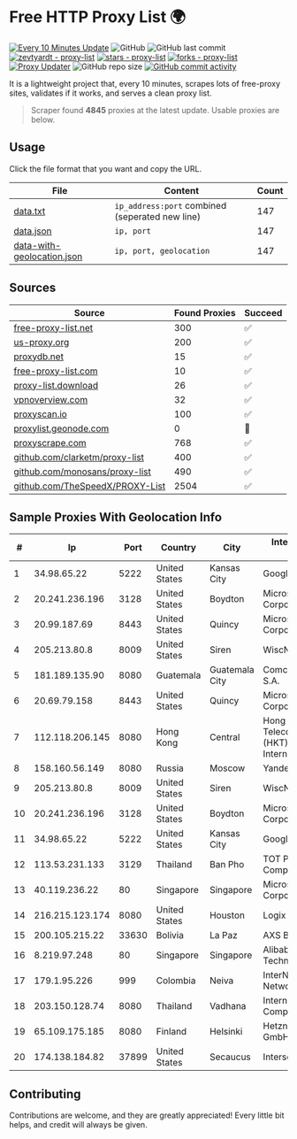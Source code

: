 
# Free HTTP Proxy List 🌍

[![Every 10 Minutes Update](https://github.com/mertguvencli/http-proxy-list/actions/workflows/main.yml/badge.svg?branch=main)](https://github.com/mertguvencli/http-proxy-list/actions/workflows/main.yml)
![GitHub](https://img.shields.io/github/license/mertguvencli/http-proxy-list)
![GitHub last commit](https://img.shields.io/github/last-commit/mertguvencli/http-proxy-list)
[![zevtyardt - proxy-list](https://img.shields.io/static/v1?label=zevtyardt&message=proxy-list&color=blue&logo=github)](https://github.com/zevtyardt/proxy-list "Go to GitHub repo")
[![stars - proxy-list](https://img.shields.io/github/stars/zevtyardt/proxy-list?style=social)](https://github.com/zevtyardt/proxy-list)
[![forks - proxy-list](https://img.shields.io/github/forks/zevtyardt/proxy-list?style=social)](https://github.com/zevtyardt/proxy-list)
[![Proxy Updater](https://github.com/zevtyardt/proxy-list/workflows/Proxy%20Updater/badge.svg)](https://github.com/zevtyardt/proxy-list/actions?query=workflow:"Proxy+Updater")
![GitHub repo size](https://img.shields.io/github/repo-size/zevtyardt/proxy-list)
[![GitHub commit activity](https://img.shields.io/github/commit-activity/m/zevtyardt/proxy-list?logo=commits)](https://github.com/zevtyardt/proxy-list/commits/main)

It is a lightweight project that, every 10 minutes, scrapes lots of free-proxy sites, validates if it works, and serves a clean proxy list.

> Scraper found **4845** proxies at the latest update. Usable proxies are below.

## Usage

Click the file format that you want and copy the URL.

|File|Content|Count|
|----|-------|-----|
|[data.txt](https://raw.githubusercontent.com/mertguvencli/http-proxy-list/main/proxy-list/data.txt)|`ip_address:port` combined (seperated new line)|147|
|[data.json](https://raw.githubusercontent.com/mertguvencli/http-proxy-list/main/proxy-list/data.json)|`ip, port`|147|
|[data-with-geolocation.json](https://raw.githubusercontent.com/mertguvencli/http-proxy-list/main/proxy-list/data-with-geolocation.json)|`ip, port, geolocation`|147|

## Sources

|Source|Found Proxies|Succeed|
|------|-------------|-------|
|[free-proxy-list.net](https://free-proxy-list.net)|300|✅|
|[us-proxy.org](https://www.us-proxy.org)|200|✅|
|[proxydb.net](http://proxydb.net)|15|✅|
|[free-proxy-list.com](https://free-proxy-list.com/?page=&port=&type%5B%5D=http&type%5B%5D=https&up_time=0&search=Search)|10|✅|
|[proxy-list.download](https://www.proxy-list.download/HTTP)|26|✅|
|[vpnoverview.com](https://vpnoverview.com/privacy/anonymous-browsing/free-proxy-servers)|32|✅|
|[proxyscan.io](https://www.proxyscan.io)|100|✅|
|[proxylist.geonode.com](https://proxylist.geonode.com/api/proxy-list?limit=300&page=1&sort_by=lastChecked&sort_type=desc&protocols=http,https)|0|🚫|
|[proxyscrape.com](https://api.proxyscrape.com/v2/?request=displayproxies&protocol=http&timeout=10000&country=all&ssl=all&anonymity=all)|768|✅|
|[github.com/clarketm/proxy-list](https://raw.githubusercontent.com/clarketm/proxy-list/master/proxy-list-raw.txt)|400|✅|
|[github.com/monosans/proxy-list](https://raw.githubusercontent.com/monosans/proxy-list/main/proxies/http.txt)|490|✅|
|[github.com/TheSpeedX/PROXY-List](https://raw.githubusercontent.com/TheSpeedX/PROXY-List/master/http.txt)|2504|✅|


## Sample Proxies With Geolocation Info

|#|Ip|Port|Country|City|Internet Service Provider|
|-|--|----|-------|----|-------------------------|
|1|34.98.65.22|5222|United States|Kansas City|Google LLC|
|2|20.241.236.196|3128|United States|Boydton|Microsoft Corporation|
|3|20.99.187.69|8443|United States|Quincy|Microsoft Corporation|
|4|205.213.80.8|8009|United States|Siren|WiscNet|
|5|181.189.135.90|8080|Guatemala|Guatemala City|Comcel Guatemala S.A.|
|6|20.69.79.158|8443|United States|Quincy|Microsoft Corporation|
|7|112.118.206.145|8080|Hong Kong|Central|Hong Kong Telecommunications (HKT) Limited Mass Internet|
|8|158.160.56.149|8080|Russia|Moscow|Yandex.Cloud LLC|
|9|205.213.80.8|8009|United States|Siren|WiscNet|
|10|20.241.236.196|3128|United States|Boydton|Microsoft Corporation|
|11|34.98.65.22|5222|United States|Kansas City|Google LLC|
|12|113.53.231.133|3129|Thailand|Ban Pho|TOT Public Company Limited|
|13|40.119.236.22|80|Singapore|Singapore|Microsoft Corporation|
|14|216.215.123.174|8080|United States|Houston|Logix|
|15|200.105.215.22|33630|Bolivia|La Paz|AXS Bolivia S. A.|
|16|8.219.97.248|80|Singapore|Singapore|Alibaba (US) Technology Co., Ltd.|
|17|179.1.95.226|999|Colombia|Neiva|InterNexa Global Network|
|18|203.150.128.74|8080|Thailand|Vadhana|Internet Thailand Company Ltd|
|19|65.109.175.185|8080|Finland|Helsinki|Hetzner Online GmbH|
|20|174.138.184.82|37899|United States|Secaucus|Interserver, Inc|



## Contributing

Contributions are welcome, and they are greatly appreciated! Every
little bit helps, and credit will always be given.

